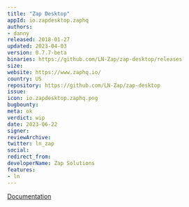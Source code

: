 ```yaml
---
title: "Zap Desktop"  
appId: io.zapdesktop.zaphq
authors:
- danny
released: 2018-01-27
updated: 2023-04-03
version: 0.7.7-beta
binaries: https://github.com/LN-Zap/zap-desktop/releases
size: 
website: https://www.zaphq.io/
country: US
repository: https://github.com/LN-Zap/zap-desktop
issue: 
icon: io.zapdesktop.zaphq.png
bugbounty: 
meta: ok
verdict: wip 
date: 2023-06-22
signer: 
reviewArchive: 
twitter: ln_zap
social:
redirect_from:
developerName: Zap Solutions
features: 
- ln
---
```


[Documentation](https://github.com/LN-Zap/zap-desktop#documentation)
